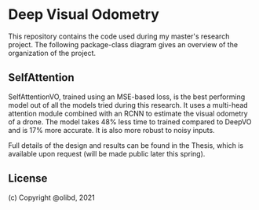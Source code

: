 # Deep Visual Odometry
This repository contains the code used during my master's research project.
The following package-class diagram gives an overview of the organization
of the project.


## SelfAttention
SelfAttentionVO, trained using an MSE-based loss, is the best performing model 
out of all the models tried during this research. It uses a multi-head attention 
module combined with an RCNN to estimate the visual odometry of a drone. The model 
takes 48% less time to trained compared to DeepVO and is 17% more accurate. It is 
also more robust to noisy inputs.

Full details of the design and results can be found in the Thesis, which is available upon
request (will be made public later this spring).

## License
(c) Copyright @olibd, 2021
